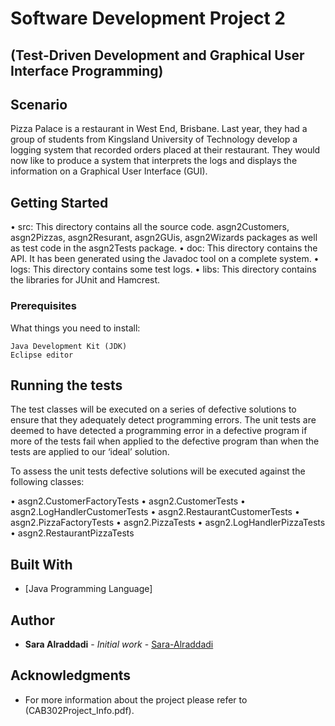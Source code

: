 # Software Development Project 2

## (Test-Driven Development and Graphical User Interface Programming)

## Scenario

Pizza Palace is a restaurant in West End, Brisbane. Last year, they had a group of students from Kingsland University of Technology develop a logging system that recorded orders placed at their restaurant. They would now like to produce a system that interprets the logs and displays the information on a Graphical User Interface (GUI).


## Getting Started

• src: This directory contains all the source code.  asgn2Customers, asgn2Pizzas, asgn2Resurant, asgn2GUis, asgn2Wizards packages as well as test code in the asgn2Tests package.
• doc: This directory contains the API. It has been generated using the Javadoc tool on a complete system.
• logs: This directory contains some test logs.
• libs: This directory contains the libraries for JUnit and Hamcrest.


### Prerequisites

What things you need to install:

```
Java Development Kit (JDK)
Eclipse editor

```

## Running the tests

The test classes will be executed on a series of defective solutions to ensure that they adequately detect programming errors. The unit tests are deemed to have detected a programming error in a defective program if more of the tests fail when applied to the defective program than when the tests are applied to our ‘ideal’ solution.

To assess the unit tests defective solutions will be executed against the following classes:

• asgn2.CustomerFactoryTests
• asgn2.CustomerTests
• asgn2.LogHandlerCustomerTests • asgn2.RestaurantCustomerTests
• asgn2.PizzaFactoryTests
• asgn2.PizzaTests
• asgn2.LogHandlerPizzaTests • asgn2.RestaurantPizzaTests


## Built With

* [Java Programming Language]


## Author

* **Sara Alraddadi** - *Initial work* - [Sara-Alraddadi](https://github.com/Sara-Alraddadi)


## Acknowledgments

* For more information about the project please refer to (CAB302Project_Info.pdf).


